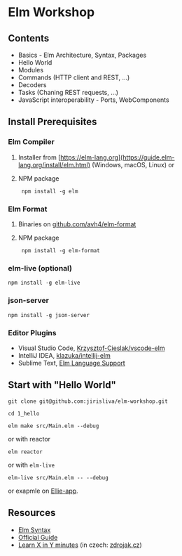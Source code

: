 # Elm Workshop

## Contents

- Basics - Elm Architecture, Syntax, Packages
- Hello World
- Modules
- Commands (HTTP client and REST, ...)
- Decoders
- Tasks (Chaning REST requests, ...)
- JavaScript interoperability - Ports, WebComponents

## Install Prerequisites

### Elm Compiler

1. Installer from [https://elm-lang.org](https://guide.elm-lang.org/install/elm.html) (Windows, macOS, Linux) or

2. NPM package

		npm install -g elm

### Elm Format
1. Binaries on [github.com/avh4/elm-format](https://github.com/avh4/elm-format/releases) 

2. NPM package

		npm install -g elm-format


### elm-live (optional)

	npm install -g elm-live

### json-server

	npm install -g json-server

### Editor Plugins

- Visual Studio Code, [Krzysztof-Cieslak/vscode-elm](https://marketplace.visualstudio.com/items?itemName=sbrink.elm)
- IntelliJ IDEA, [klazuka/intellij-elm](https://plugins.jetbrains.com/plugin/10268-elm)
- Sublime Text, [Elm Language Support](https://packagecontrol.io/packages/Elm%20Language%20Support)

## Start with "Hello World"

    git clone git@github.com:jirisliva/elm-workshop.git

    cd 1_hello

    elm make src/Main.elm --debug

or with reactor

	elm reactor

or with `elm-live`

	elm-live src/Main.elm -- --debug

or exapmle on [Ellie-app](https://ellie-app.com/7ThBMQ54Dhja1).


## Resources
- [Elm Syntax](https://elm-lang.org/docs/syntax)
- [Official Guide](https://guide.elm-lang.org)
- [Learn X in Y minutes](https://learnxinyminutes.com/docs/elm/) (in czech: [zdrojak.cz](https://www.zdrojak.cz/clanky/rychly-prehled-elm/))

